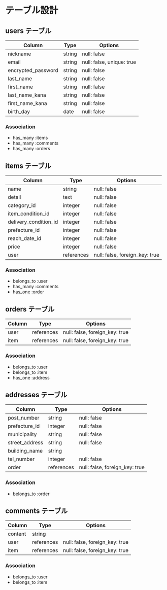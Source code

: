 # テーブル設計

## users テーブル

| Column             | Type   | Options                   |
| ------------------ | ------ | ------------------------- |
| nickname           | string | null: false               |
| email              | string | null: false, unique: true |
| encrypted_password | string | null: false               |
| last_name          | string | null: false               |
| first_name         | string | null: false               |
| last_name_kana     | string | null: false               |
| first_name_kana    | string | null: false               |
| birth_day          | date   | null: false               |


### Association

- has_many :items
- has_many :comments
- has_many :orders


## items テーブル

| Column                | Type       | Options                        |
| --------------------- | ---------- | -----------------------------  |
| name                  | string     | null: false                    |
| detail                | text       | null: false                    |
| category_id           | integer    | null: false                    |
| item_condition_id     | integer    | null: false                    |
| delivery_condition_id | integer    | null: false                    |
| prefecture_id         | integer    | null: false                    |
| reach_date_id         | integer    | null: false                    |
| price                 | integer    | null: false                    |
| user                  | references | null: false, foreign_key: true |


### Association

- belongs_to :user
- has_many   :comments
- has_one    :order


## orders テーブル

| Column             | Type       | Options                        |
| ------------------ | ---------- | ------------------------------ |
| user               | references | null: false, foreign_key: true |
| item               | references | null: false, foreign_key: true |


### Association

- belongs_to :user
- belongs_to :item
- has_one :address


## addresses テーブル

| Column             | Type       | Options                        |
| ------------------ | ---------- | ------------------------------ |
| post_number        | string     | null: false                    |
| prefecture_id      | integer    | null: false                    |
| municipality       | string     | null: false                    |
| street_address     | string     | null: false                    |
| building_name      | string     |                                |
| tel_number         | integer    | null: false                    |
| order              | references | null: false, foreign_key: true |


### Association

- belongs_to :order



## comments テーブル

| Column  | Type       | Options                        |
| ------- | ---------- | ------------------------------ |
| content | string     |                                |
| user    | references | null: false, foreign_key: true |
| item    | references | null: false, foreign_key: true |

### Association

- belongs_to :user
- belongs_to :item